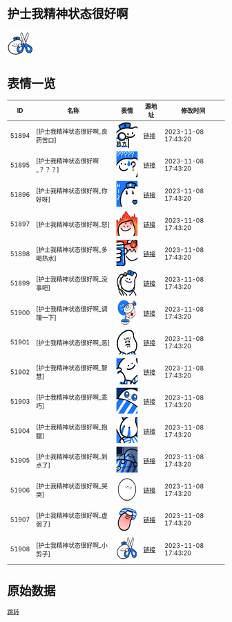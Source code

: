 # 护士我精神状态很好啊

<img src="./cover.png" height="60" alt="cover" />

# 表情一览

|ID|名称|表情|源地址|修改时间|
|----|----|----|----|----|
|51894|[护士我精神状态很好啊_良药苦口]|<img src="./pic/051894_%5B护士我精神状态很好啊_良药苦口%5D.png" height="60" alt="良药苦口"/>|[链接](https://i0.hdslb.com/bfs/garb/a715d645e84bce61153750c8f5218c42d1679008.png)|2023-11-08 17:43:20|
|51895|[护士我精神状态很好啊_？？？]|<img src="./pic/051895_%5B护士我精神状态很好啊_？？？%5D.png" height="60" alt="？？？"/>|[链接](https://i0.hdslb.com/bfs/garb/edd2c1c805ed9c1f0a2beac49c3096d302742bae.png)|2023-11-08 17:43:20|
|51896|[护士我精神状态很好啊_你好呀]|<img src="./pic/051896_%5B护士我精神状态很好啊_你好呀%5D.png" height="60" alt="你好呀"/>|[链接](https://i0.hdslb.com/bfs/garb/72ffd733f906552a6e2555ff11ea8c7a866f9fe8.png)|2023-11-08 17:43:20|
|51897|[护士我精神状态很好啊_怒]|<img src="./pic/051897_%5B护士我精神状态很好啊_怒%5D.png" height="60" alt="怒"/>|[链接](https://i0.hdslb.com/bfs/garb/92a07c100cead482ba162ad5144c25297fd8ad99.png)|2023-11-08 17:43:20|
|51898|[护士我精神状态很好啊_多喝热水]|<img src="./pic/051898_%5B护士我精神状态很好啊_多喝热水%5D.png" height="60" alt="多喝热水"/>|[链接](https://i0.hdslb.com/bfs/garb/fa6d670644a93a63c778c2faaee72473b5ffeb5b.png)|2023-11-08 17:43:20|
|51899|[护士我精神状态很好啊_没事吧]|<img src="./pic/051899_%5B护士我精神状态很好啊_没事吧%5D.png" height="60" alt="没事吧"/>|[链接](https://i0.hdslb.com/bfs/garb/a4efe98375f1c79d7d9adbc2b899ad171de0223b.png)|2023-11-08 17:43:20|
|51900|[护士我精神状态很好啊_调理一下]|<img src="./pic/051900_%5B护士我精神状态很好啊_调理一下%5D.png" height="60" alt="调理一下"/>|[链接](https://i0.hdslb.com/bfs/garb/890a2896607803feb03b2bfad0a007e5e20ae39f.png)|2023-11-08 17:43:20|
|51901|[护士我精神状态很好啊_恶]|<img src="./pic/051901_%5B护士我精神状态很好啊_恶%5D.png" height="60" alt="恶"/>|[链接](https://i0.hdslb.com/bfs/garb/a6210510a3e97d93696cf18e3959462b2e58f6ab.png)|2023-11-08 17:43:20|
|51902|[护士我精神状态很好啊_智慧]|<img src="./pic/051902_%5B护士我精神状态很好啊_智慧%5D.png" height="60" alt="智慧"/>|[链接](https://i0.hdslb.com/bfs/garb/fcd910de3c627c040315fd53bffbfd7c69e82282.png)|2023-11-08 17:43:20|
|51903|[护士我精神状态很好啊_乖巧]|<img src="./pic/051903_%5B护士我精神状态很好啊_乖巧%5D.png" height="60" alt="乖巧"/>|[链接](https://i0.hdslb.com/bfs/garb/36b569f4a49fdebd4cea45190192c5285d4292b1.png)|2023-11-08 17:43:20|
|51904|[护士我精神状态很好啊_抱腿]|<img src="./pic/051904_%5B护士我精神状态很好啊_抱腿%5D.png" height="60" alt="抱腿"/>|[链接](https://i0.hdslb.com/bfs/garb/550d7e559636f2f1dbadae3df3cfe9c677d74fce.png)|2023-11-08 17:43:20|
|51905|[护士我精神状态很好啊_到点了]|<img src="./pic/051905_%5B护士我精神状态很好啊_到点了%5D.png" height="60" alt="到点了"/>|[链接](https://i0.hdslb.com/bfs/garb/1ec4365fc84fe3a58892b98f75e9b2a3ce04bee6.png)|2023-11-08 17:43:20|
|51906|[护士我精神状态很好啊_哭哭]|<img src="./pic/051906_%5B护士我精神状态很好啊_哭哭%5D.png" height="60" alt="哭哭"/>|[链接](https://i0.hdslb.com/bfs/garb/594cee9a9968dcdd3a667e0d26c3e553d026e4a9.png)|2023-11-08 17:43:20|
|51907|[护士我精神状态很好啊_虚弱了]|<img src="./pic/051907_%5B护士我精神状态很好啊_虚弱了%5D.png" height="60" alt="虚弱了"/>|[链接](https://i0.hdslb.com/bfs/garb/54c57e952f09f5a6da8eeb6efdbbcb5ec1363492.png)|2023-11-08 17:43:20|
|51908|[护士我精神状态很好啊_小剪子]|<img src="./pic/051908_%5B护士我精神状态很好啊_小剪子%5D.png" height="60" alt="小剪子"/>|[链接](https://i0.hdslb.com/bfs/garb/cb45136eabf3c291900ef0eb5e800c84236b6547.png)|2023-11-08 17:43:20|

# 原始数据

[跳转](./raw.json)

